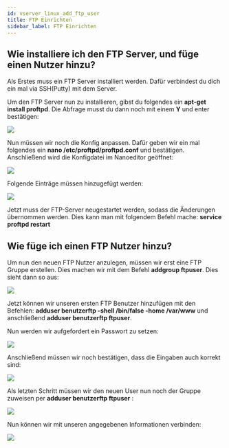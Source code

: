 ```yaml
---
id: vserver_linux_add_ftp_user
title: FTP Einrichten
sidebar_label: FTP Einrichten
---
```


## Wie installiere ich den FTP Server, und füge einen Nutzer hinzu? 

Als Erstes muss ein FTP Server installiert werden. Dafür verbindest du dich ein mal via SSH(Putty) mit dem Server.

Um den FTP Server nun zu installieren, gibst du folgendes ein **apt-get install proftpd**. Die Abfrage musst du dann noch mit einem **Y** und enter bestätigen:

![](https://screensaver01.zap-hosting.com/index.php/s/3ezywWn4sictxdG/preview)

Nun müssen wir noch die Konfig anpassen. Dafür geben wir ein mal folgendes ein **nano /etc/proftpd/proftpd.conf** und bestätigen. Anschließend wird die Konfigdatei im Nanoeditor geöffnet:

![](https://screensaver01.zap-hosting.com/index.php/s/HaRWdW454adBCfS/preview)

Folgende Einträge müssen hinzugefügt werden: 

![](https://screensaver01.zap-hosting.com/index.php/s/Gbm33KceGnsCRxY/preview)

Jetzt muss der FTP-Server neugestartet werden, sodass die Änderungen übernommen werden. Dies kann man mit folgendem Befehl mache: **service proftpd restart**

## Wie füge ich einen FTP Nutzer hinzu? 

Um nun den neuen FTP Nutzer anzulegen, müssen wir erst eine FTP Gruppe erstellen. Dies machen wir mit dem Befehl **addgroup ftpuser**. Dies sieht dann so aus: 

![](https://screensaver01.zap-hosting.com/index.php/s/R9WgRJpCpPJ9Dbs/preview)


Jetzt können wir unseren ersten FTP Benutzer hinzufügen mit den Befehlen: **adduser benutzerftp -shell /bin/false -home /var/www** und anschließend **adduser benutzerftp ftpuser**.

Nun werden wir aufgefordert ein Passwort zu setzen: 

![](https://screensaver01.zap-hosting.com/index.php/s/mpzTn6iSQDFXyMJ/preview)

Anschließend müssen wir noch bestätigen, dass die Eingaben auch korrekt sind: 

![](https://screensaver01.zap-hosting.com/index.php/s/CTD6Xy4HaiopLGe/preview)

Als letzten Schritt müssen wir den neuen User nun noch der Gruppe zuweisen per **adduser benutzerftp ftpuser** :

![](https://screensaver01.zap-hosting.com/index.php/s/SJ6y7FWESdYYErA/preview)

Nun können wir mit unseren angegebenen Informationen verbinden:

![](https://screensaver01.zap-hosting.com/index.php/s/LWkkiXGq3o5nbjA/preview)



